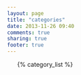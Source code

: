 ```yaml
---
layout: page
title: "categories"
date: 2013-11-26 09:40
comments: true
sharing: true
footer: true
---
```

<div id="blog-categories">
  <ul>
    {% category_list %}
  </ul>
</div>

